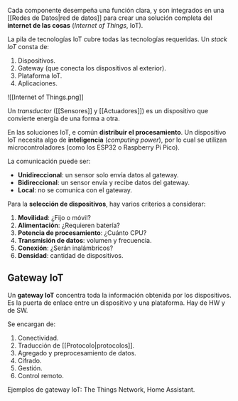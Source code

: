 Cada componente desempeña una función clara, y son integrados en una [[Redes de Datos|red de datos]] para crear una solución completa del **internet de las cosas** (*Internet of Things*, IoT).

La pila de tecnologías IoT cubre todas las tecnologías requeridas. Un *stack IoT* consta de:

1. Dispositivos.
2. Gateway (que conecta los dispositivos al exterior).
3. Plataforma IoT.
4. Aplicaciones.

![[Internet of Things.png]]

Un *transductor* ([[Sensores]] y [[Actuadores]]) es un dispositivo que convierte energía de una forma a otra.

En las soluciones IoT, e común **distribuir el procesamiento**. Un dispositivo IoT necesita algo de **inteligencia** (*computing power*), por lo cual se utilizan microcontroladores (como los ESP32 o Raspberry Pi Pico).

La comunicación puede ser:

- **Unidireccional**: un sensor solo envía datos al gateway.
- **Bidireccional**: un sensor envía y recibe datos del gateway.
- **Local**: no se comunica con el gateway.

Para la **selección de dispositivos**, hay varios criterios a considerar:

1. **Movilidad**: ¿Fijo o móvil?
2. **Alimentación**: ¿Requieren batería?
3. **Potencia de procesamiento**: ¿Cuánto CPU?
4. **Transmisión de datos**: volumen y frecuencia.
5. **Conexión**: ¿Serán inalámbricos?
6. **Densidad**: cantidad de dispositivos.

## Gateway IoT

Un **gateway IoT** concentra toda la información obtenida por los dispositivos. Es la puerta de enlace entre un dispositivo y una plataforma. Hay de HW y de SW.

Se encargan de:

1. Conectividad.
2. Traducción de [[Protocolo|protocolos]].
3. Agregado y preprocesamiento de datos.
4. Cifrado.
5. Gestión.
6. Control remoto.

Ejemplos de gateway IoT: The Things Network, Home Assistant.
